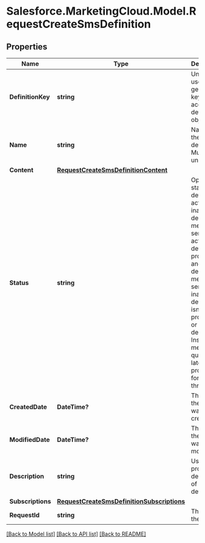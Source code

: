 # Salesforce.MarketingCloud.Model.RequestCreateSmsDefinition
## Properties

Name | Type | Description | Notes
------------ | ------------- | ------------- | -------------
**DefinitionKey** | **string** | Unique, user-generated key to access the definition object. | 
**Name** | **string** | Name of the definition. Must be unique. | 
**Content** | [**RequestCreateSmsDefinitionContent**](RequestCreateSmsDefinitionContent.md) |  | 
**Status** | **string** | Operational state of the definition: active, inactive, or deleted. A message sent to an active definition is processed and delivered. A message sent to an inactive definition isn’t processed or delivered. Instead, the message is queued for later processing for up to three days. | [optional] 
**CreatedDate** | **DateTime?** | The date the object was created. | [optional] 
**ModifiedDate** | **DateTime?** | The date the object was modified. | [optional] 
**Description** | **string** | User-provided description of the SMS definition. | [optional] 
**Subscriptions** | [**RequestCreateSmsDefinitionSubscriptions**](RequestCreateSmsDefinitionSubscriptions.md) |  | 
**RequestId** | **string** | The ID of the request | [optional] 

[[Back to Model list]](../README.md#documentation-for-models) [[Back to API list]](../README.md#documentation-for-api-endpoints) [[Back to README]](../README.md)

